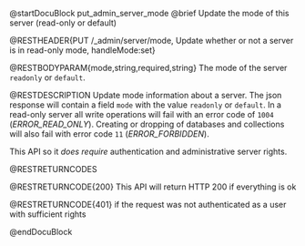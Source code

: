 
@startDocuBlock put_admin_server_mode
@brief Update the mode of this server (read-only or default)

@RESTHEADER{PUT /_admin/server/mode, Update whether or not a server is in read-only mode, handleMode:set}

@RESTBODYPARAM{mode,string,required,string}
The mode of the server `readonly` or `default`.

@RESTDESCRIPTION
Update mode information about a server. The json response will contain
a field `mode` with the value `readonly` or `default`. In a read-only server
all write operations will fail with an error code of `1004` (_ERROR_READ_ONLY_).
Creating or dropping of databases and collections will also fail with error code `11` (_ERROR_FORBIDDEN_).

This API so it *does require* authentication and administrative server rights.

@RESTRETURNCODES

@RESTRETURNCODE{200}
This API will return HTTP 200 if everything is ok

@RESTRETURNCODE{401}
if the request was not authenticated as a user with sufficient rights

@endDocuBlock
